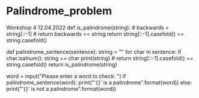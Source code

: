 # Palindrome_problem
Workshop 4 12.04.2022
def is_palindrome(string):
    # backwards = string[::-1]
    # return backwards == string
    return string[::-1].casefold() == string.casefold()


def palindrome_sentence(sentence):
    string = ""
    for char in sentence:
        if char.isalnum():
            string += char
    print(string)
    # return string[::-1].casefold() == string.casefold()
    return is_palindrome(string)

word = input("Please enter a word to check: ")
if palindrome_sentence(word):
    print("'{}' is a palindrome".format(word))
else:
    print("'{}' is not a palindrome".format(word))
